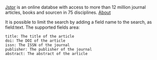 

[Jstor](https://jstor.org) is an online databse with access to more than 12 million journal articles, books and sourcen in 75 disciplines. [About](https://about.jstor.org/)

It is possible to limit the search by adding a field name to the search, as field:text. The supported fields area:

    title: The title of the article
    doi: The DOI of the article
    issn: The ISSN of the journal
    publisher: The publisher of the journal
    abstract: The abstract of the article
